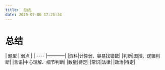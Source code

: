 ```yaml
---
title:  总结
date: 2025-07-06 17:25:34
---
```

# 总结
| 题型 | 弱点 |
| ---- |————|
|资料|计算弱、容易找错数|
|判断|图推、逻辑判断|
|言语|中心理解、细节判断|
|数量|待定|
|常识|法律|
|政治|待定|